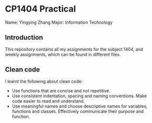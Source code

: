 # CP1404 Practical
Name: Yingying Zhang
Major: Information Technology

## Introduction
This repository contains all my assignments for the subject 1404, and weekly assignments, which can be found in different files.

## Clean code
I learnt the following about clean code:
- Use functions that are concise and not repetitive.
- Use consistent indentation, spacing and naming conventions. Make code easier to read and understand.
- Use meaningful names and choose descriptive names for variables, functions and classes. Effectively communicate their purpose and function.
